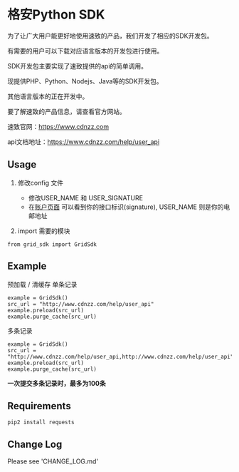 # 格安Python SDK

为了让广大用户能更好地使用速致的产品，我们开发了相应的SDK开发包。

有需要的用户可以下载对应语言版本的开发包进行使用。

SDK开发包主要实现了速致提供的api的简单调用。

现提供PHP、Python、Nodejs、Java等的SDK开发包。

其他语言版本的正在开发中。

要了解速致的产品信息，请查看官方网站。

速致官网：https://www.cdnzz.com

api文档地址：https://www.cdnzz.com/help/user_api


## Usage

1. 修改config 文件

   - 修改USER_NAME 和 USER_SIGNATURE
   - 在[账户页面](https://www.cdnzz.com/account) 可以看到你的接口标识(signature), USER_NAME 则是你的电邮地址

2. import 需要的模块

  ```
  from grid_sdk import GridSdk
  ```

## Example

  预加载 / 清缓存 单条记录

  ```
  example = GridSdk()
  src_url = "http://www.cdnzz.com/help/user_api"
  example.preload(src_url)
  example.purge_cache(src_url)
  ```

  多条记录
  ```
  example = GridSdk()
  src_url = "http://www.cdnzz.com/help/user_api,http://www.cdnzz.com/help/user_api"
  example.preload(src_url)
  example.purge_cache(src_url)
  ```

  **一次提交多条记录时，最多为100条**

## Requirements

```
pip2 install requests
```

## Change Log

Please see 'CHANGE_LOG.md'




